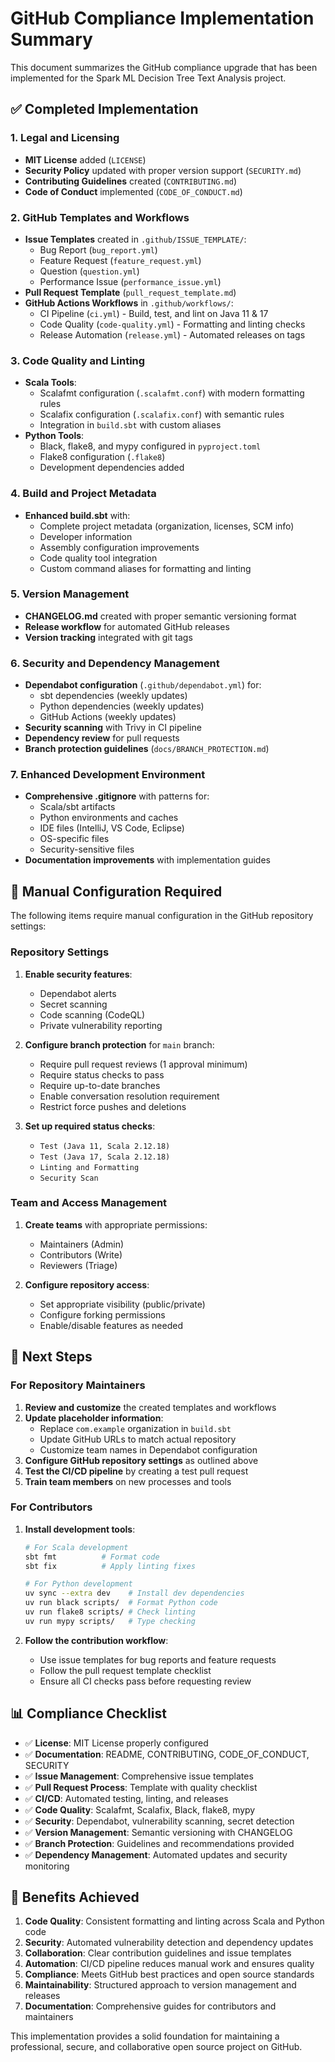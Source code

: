 # GitHub Compliance Implementation Summary

This document summarizes the GitHub compliance upgrade that has been implemented for the Spark ML Decision Tree Text Analysis project.

## ✅ Completed Implementation

### 1. Legal and Licensing
- **MIT License** added (`LICENSE`)
- **Security Policy** updated with proper version support (`SECURITY.md`)
- **Contributing Guidelines** created (`CONTRIBUTING.md`)
- **Code of Conduct** implemented (`CODE_OF_CONDUCT.md`)

### 2. GitHub Templates and Workflows
- **Issue Templates** created in `.github/ISSUE_TEMPLATE/`:
  - Bug Report (`bug_report.yml`)
  - Feature Request (`feature_request.yml`)
  - Question (`question.yml`)
  - Performance Issue (`performance_issue.yml`)
- **Pull Request Template** (`pull_request_template.md`)
- **GitHub Actions Workflows** in `.github/workflows/`:
  - CI Pipeline (`ci.yml`) - Build, test, and lint on Java 11 & 17
  - Code Quality (`code-quality.yml`) - Formatting and linting checks
  - Release Automation (`release.yml`) - Automated releases on tags

### 3. Code Quality and Linting
- **Scala Tools**:
  - Scalafmt configuration (`.scalafmt.conf`) with modern formatting rules
  - Scalafix configuration (`.scalafix.conf`) with semantic rules
  - Integration in `build.sbt` with custom aliases
- **Python Tools**:
  - Black, flake8, and mypy configured in `pyproject.toml`
  - Flake8 configuration (`.flake8`)
  - Development dependencies added

### 4. Build and Project Metadata
- **Enhanced build.sbt** with:
  - Complete project metadata (organization, licenses, SCM info)
  - Developer information
  - Assembly configuration improvements
  - Code quality tool integration
  - Custom command aliases for formatting and linting

### 5. Version Management
- **CHANGELOG.md** created with proper semantic versioning format
- **Release workflow** for automated GitHub releases
- **Version tracking** integrated with git tags

### 6. Security and Dependency Management
- **Dependabot configuration** (`.github/dependabot.yml`) for:
  - sbt dependencies (weekly updates)
  - Python dependencies (weekly updates)
  - GitHub Actions (weekly updates)
- **Security scanning** with Trivy in CI pipeline
- **Dependency review** for pull requests
- **Branch protection guidelines** (`docs/BRANCH_PROTECTION.md`)

### 7. Enhanced Development Environment
- **Comprehensive .gitignore** with patterns for:
  - Scala/sbt artifacts
  - Python environments and caches
  - IDE files (IntelliJ, VS Code, Eclipse)
  - OS-specific files
  - Security-sensitive files
- **Documentation improvements** with implementation guides

## 🔧 Manual Configuration Required

The following items require manual configuration in the GitHub repository settings:

### Repository Settings
1. **Enable security features**:
   - Dependabot alerts
   - Secret scanning
   - Code scanning (CodeQL)
   - Private vulnerability reporting

2. **Configure branch protection** for `main` branch:
   - Require pull request reviews (1 approval minimum)
   - Require status checks to pass
   - Require up-to-date branches
   - Enable conversation resolution requirement
   - Restrict force pushes and deletions

3. **Set up required status checks**:
   - `Test (Java 11, Scala 2.12.18)`
   - `Test (Java 17, Scala 2.12.18)`
   - `Linting and Formatting`
   - `Security Scan`

### Team and Access Management
1. **Create teams** with appropriate permissions:
   - Maintainers (Admin)
   - Contributors (Write)
   - Reviewers (Triage)

2. **Configure repository access**:
   - Set appropriate visibility (public/private)
   - Configure forking permissions
   - Enable/disable features as needed

## 🚀 Next Steps

### For Repository Maintainers
1. **Review and customize** the created templates and workflows
2. **Update placeholder information**:
   - Replace `com.example` organization in `build.sbt`
   - Update GitHub URLs to match actual repository
   - Customize team names in Dependabot configuration
3. **Configure GitHub repository settings** as outlined above
4. **Test the CI/CD pipeline** by creating a test pull request
5. **Train team members** on new processes and tools

### For Contributors
1. **Install development tools**:
   ```bash
   # For Scala development
   sbt fmt          # Format code
   sbt fix          # Apply linting fixes
   
   # For Python development
   uv sync --extra dev    # Install dev dependencies
   uv run black scripts/  # Format Python code
   uv run flake8 scripts/ # Check linting
   uv run mypy scripts/   # Type checking
   ```

2. **Follow the contribution workflow**:
   - Use issue templates for bug reports and feature requests
   - Follow the pull request template checklist
   - Ensure all CI checks pass before requesting review

## 📊 Compliance Checklist

- ✅ **License**: MIT License properly configured
- ✅ **Documentation**: README, CONTRIBUTING, CODE_OF_CONDUCT, SECURITY
- ✅ **Issue Management**: Comprehensive issue templates
- ✅ **Pull Request Process**: Template with quality checklist
- ✅ **CI/CD**: Automated testing, linting, and releases
- ✅ **Code Quality**: Scalafmt, Scalafix, Black, flake8, mypy
- ✅ **Security**: Dependabot, vulnerability scanning, secret detection
- ✅ **Version Management**: Semantic versioning with CHANGELOG
- ✅ **Branch Protection**: Guidelines and recommendations provided
- ✅ **Dependency Management**: Automated updates and security monitoring

## 🎯 Benefits Achieved

1. **Code Quality**: Consistent formatting and linting across Scala and Python code
2. **Security**: Automated vulnerability detection and dependency updates
3. **Collaboration**: Clear contribution guidelines and issue templates
4. **Automation**: CI/CD pipeline reduces manual work and ensures quality
5. **Compliance**: Meets GitHub best practices and open source standards
6. **Maintainability**: Structured approach to version management and releases
7. **Documentation**: Comprehensive guides for contributors and maintainers

This implementation provides a solid foundation for maintaining a professional, secure, and collaborative open source project on GitHub.

